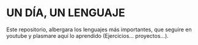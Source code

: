 # UN DÍA, UN LENGUAJE
Este repositorio, albergara los lenguajes más importantes, que seguire en youtube y plasmare aqui lo aprendido (Ejercicios... proyectos...).
